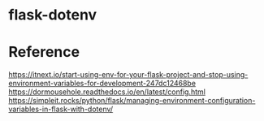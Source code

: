 # flask-dotenv

# Reference
https://itnext.io/start-using-env-for-your-flask-project-and-stop-using-environment-variables-for-development-247dc12468be
https://dormousehole.readthedocs.io/en/latest/config.html
https://simpleit.rocks/python/flask/managing-environment-configuration-variables-in-flask-with-dotenv/